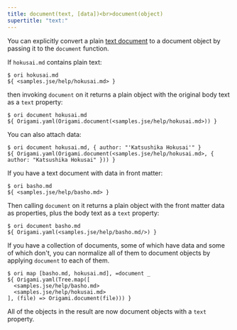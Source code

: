 ```yaml
---
title: document(text, [data])<br>document(object)
supertitle: "text:"
---
```


You can explicitly convert a plain [text document](/language/documents.html) to a document object by passing it to the `document` function.

If `hokusai.md` contains plain text:

```console
$ ori hokusai.md
${ <samples.jse/help/hokusai.md> }
```

then invoking `document` on it returns a plain object with the original body text as a `text` property:

```console
$ ori document hokusai.md
${ Origami.yaml(Origami.document(<samples.jse/help/hokusai.md>)) }
```

You can also attach data:

```console
$ ori document hokusai.md, { author: "'Katsushika Hokusai'" }
${ Origami.yaml(Origami.document(<samples.jse/help/hokusai.md>, { author: "Katsushika Hokusai" })) }
```

If you have a text document with data in front matter:

```console
$ ori basho.md
${ <samples.jse/help/basho.md> }
```

Then calling `document` on it returns a plain object with the front matter data as properties, plus the body text as a `text` property:

```console
$ ori document basho.md
${ Origami.yaml(<samples.jse/help/basho.md/>) }
```

If you have a collection of documents, some of which have data and some of which don't, you can normalize all of them to document objects by applying `document` to each of them.

```console
$ ori map [basho.md, hokusai.md], =document _
${ Origami.yaml(Tree.map([
  <samples.jse/help/basho.md>
  <samples.jse/help/hokusai.md>
], (file) => Origami.document(file))) }
```

All of the objects in the result are now document objects with a `text` property.
